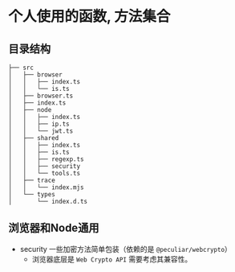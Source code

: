 # 个人使用的函数, 方法集合

## 目录结构
```text
├── src
│   ├── browser
│   │   ├── index.ts
│   │   └── is.ts
│   ├── browser.ts
│   ├── index.ts
│   ├── node
│   │   ├── index.ts
│   │   ├── ip.ts
│   │   └── jwt.ts
│   ├── shared
│   │   ├── index.ts
│   │   ├── is.ts
│   │   ├── regexp.ts
│   │   ├── security
│   │   └── tools.ts
│   ├── trace
│   │   └── index.mjs
│   └── types
│       └── index.d.ts
```


## 浏览器和Node通用
* security 一些加密方法简单包装（依赖的是 `@peculiar/webcrypto`）
  * 浏览器底层是 `Web Crypto API` 需要考虑其兼容性。
